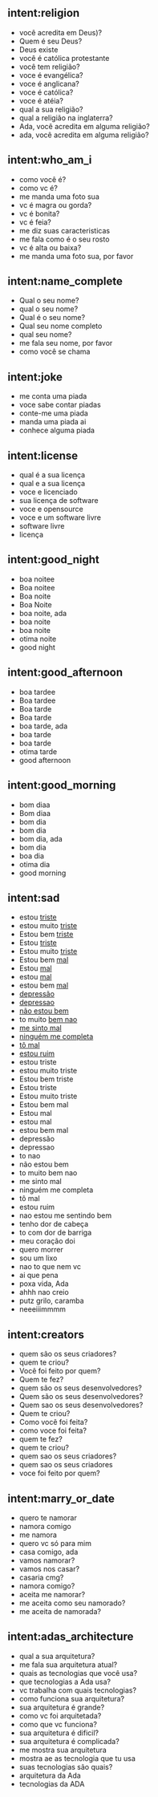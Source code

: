 ## intent:religion
- você acredita em Deus)?
- Quem é seu Deus?
- Deus existe
- você é católica protestante
- você tem religião?
- voce é evangélica?
- voce é anglicana?
- voce é católica?
- voce é atéia?
- qual a sua religião?
- qual a religião na inglaterra?
- Ada, você acredita em alguma religião?
- ada, você acredita em alguma religião?


## intent:who_am_i
- como você é?
- como vc é?
- me manda uma foto sua
- vc é magra ou gorda?
- vc é bonita?
- vc é feia?
- me diz suas caracteristicas
- me fala como é o seu rosto
- vc é alta ou baixa?
- me manda uma foto sua, por favor

## intent:name_complete
- Qual o seu nome?
- qual o seu nome?
- Qual é o seu nome?
- Qual seu nome completo
- qual seu nome?
- me fala seu nome, por favor
- como você se chama

## intent:joke
- me conta uma piada
- voce sabe contar piadas
- conte-me uma piada
- manda uma piada ai
- conhece alguma piada

## intent:license
- qual é a sua licença
- qual e a sua licença
- voce e licenciado
- sua licença de software
- voce e opensource
- voce e um software livre
- software livre
- licença

## intent:good_night
- boa noitee
- Boa noitee
- Boa noite
- Boa Noite
- boa noite, ada
- boa noite
- boa noite
- otima noite
- good night

## intent:good_afternoon
- boa tardee
- Boa tardee
- Boa tarde
- Boa tarde
- boa tarde, ada
- boa tarde
- boa tarde
- otima tarde
- good afternoon

## intent:good_morning
- bom diaa
- Bom diaa
- bom dia
- bom dia
- bom dia, ada
- bom dia
- boa dia
- otima dia
- good morning

## intent:sad
- estou [triste](sad)
- estou muito [triste](sad)
- Estou bem [triste](sad)
- Estou [triste](sad)
- Estou muito [triste](sad)
- Estou bem [mal](sad)
- Estou [mal](sad)
- estou [mal](sad)
- estou bem [mal](sad)
- [depressão](sad)
- [depressao](sad)
- [não estou bem](not_good)
- to muito [bem nao](not_good)
- [me sinto mal](not_good)
- [ninguém me completa](not_good)
- [tô mal](not_good)
- [estou ruim](not_good)
- estou triste
- estou muito triste
- Estou bem triste
- Estou triste
- Estou muito triste
- Estou bem mal
- Estou mal
- estou mal
- estou bem mal
- depressão
- depressao
- to nao
- não estou bem
- to muito bem nao
- me sinto mal
- ninguém me completa
- tô mal
- estou ruim
- nao estou me sentindo bem
- tenho dor de cabeça
- to com dor de barriga
- meu coração doi
- quero morrer
- sou um lixo
- nao to que nem vc
- ai que pena
- poxa vida, Ada
- ahhh nao creio
- putz grilo, caramba
- neeeiiimmmm

## intent:creators
- quem são os seus criadores?
- quem te criou?
- Você foi feito por quem?
- Quem te fez?
- quem são os seus desenvolvedores?
- Quem são os seus desenvolvedores?
- Quem sao os seus desenvolvedores?
- Quem te criou?
- Como você foi feita?
- como voce foi feita?
- quem te fez?
- quem te criou?
- quem sao os seus criadores?
- quem sao os seus criadores
- voce foi feito por quem?

## intent:marry_or_date
- quero te namorar
- namora comigo
- me namora
- quero vc só para mim
- casa comigo, ada
- vamos namorar?
- vamos nos casar?
- casaria cmg?
- namora comigo?
- aceita me namorar?
- me aceita como seu namorado?
- me aceita de namorada?

## intent:adas_architecture
- qual a sua arquitetura?
- me fala sua arquitetura atual?
- quais as tecnologias que você usa?
- que tecnologias a Ada usa?
- vc trabalha com quais tecnologias?
- como funciona sua arquitetura?
- sua arquitetura é grande?
- como vc foi arquitetada?
- como que vc funciona?
- sua arquitetura é dificil?
- sua arquitetura é complicada?
- me mostra sua arquitetura
- mostra ae as tecnologia que tu usa
- suas tecnologias são quais?
- arquitetura da Ada
- tecnologias da ADA
